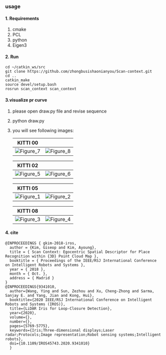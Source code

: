 ### usage

#### 1. Requirements

1. cmake
2. PCL
3. python
4. Eigen3

#### 2. Run
```
cd ~/catkin_ws/src
git clone https://github.com/zhongbusishaonianyou/Scan-context.git
cd ..
catkin_make 
source devel/setup.bash
rosrun scan_context scan_context 
```
#### 3.visualize pr curve

1. please open draw.py file and revise  sequence 

2. python draw.py

3. you will see  following images:

   |                                                    KITTI 00  |                                                              |
   | ------------------------------------------------------------ | ------------------------------------------------------------ |
   | ![Figure_7](https://github.com/user-attachments/assets/5fdb3525-878b-4e82-bdda-61850cc30eff) |![Figure_8](https://github.com/user-attachments/assets/f7295f69-de7c-4416-be48-60c8a3890901)|

   |                                                    KITTI 02  |                                                              |
   | ------------------------------------------------------------ | ------------------------------------------------------------ |
   | ![Figure_5](https://github.com/user-attachments/assets/fd18bbb7-08ce-49ab-8c9b-26ac31eefcff) | ![Figure_6](https://github.com/user-attachments/assets/9978df92-eaa4-44be-90ad-127685333aa0)|

   |                                                    KITTI 05  |                                                              |
   | ------------------------------------------------------------ | ------------------------------------------------------------ |
   | ![Figure_1](https://github.com/user-attachments/assets/d16ac402-90b3-47c6-a6ac-c1ccd9144050) | ![Figure_2](https://github.com/user-attachments/assets/19c19818-d2f6-48f8-9da8-c78f3c828638)|

   |                                                     KITTI 08 |                                                              |
   | ------------------------------------------------------------ | ------------------------------------------------------------ |
   |  ![Figure_3](https://github.com/user-attachments/assets/b86b1178-8a88-444b-bbf5-cb1ca4c823f7)| ![Figure_4](https://github.com/user-attachments/assets/316643e4-8ac2-4e79-9b88-551de6d80db0)| 

   

#### 4. cite

```
@INPROCEEDINGS { gkim-2018-iros,
  author = {Kim, Giseop and Kim, Ayoung},
  title = { Scan Context: Egocentric Spatial Descriptor for Place Recognition within {3D} Point Cloud Map },
  booktitle = { Proceedings of the IEEE/RSJ International Conference on Intelligent Robots and Systems },
  year = { 2018 },
  month = { Oct. },
  address = { Madrid }
}
@INPROCEEDINGS{9341010,
  author={Wang, Ying and Sun, Zezhou and Xu, Cheng-Zhong and Sarma, Sanjay E. and Yang, Jian and Kong, Hui},
  booktitle={2020 IEEE/RSJ International Conference on Intelligent Robots and Systems (IROS)}, 
  title={LiDAR Iris for Loop-Closure Detection}, 
  year={2020},
  volume={},
  number={},
  pages={5769-5775},
  keywords={Iris;Three-dimensional displays;Laser radar;Protocols;Image representation;Robot sensing systems;Intelligent robots},
  doi={10.1109/IROS45743.2020.9341010}
  }
```
